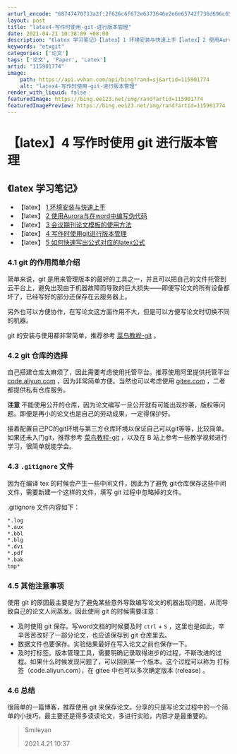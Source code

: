 ```yaml
---
arturl_encode: "68747470733a2f:2f626c6f672e6373646e2e6e65742f736d696c6579616e392f:61727469636c652f64657461696c732f313135393031373734"
layout: post
title: "latex4-写作时使用-git-进行版本管理"
date: 2021-04-21 10:38:09 +08:00
description: "《latex 学习笔记》【latex】1 环境安装与快速上手【latex】2 使用Aurora与在w"
keywords: "etxgit"
categories: ['论文']
tags: ['论文', 'Paper', 'Latex']
artid: "115901774"
image:
    path: https://api.vvhan.com/api/bing?rand=sj&artid=115901774
    alt: "latex4-写作时使用-git-进行版本管理"
render_with_liquid: false
featuredImage: https://bing.ee123.net/img/rand?artid=115901774
featuredImagePreview: https://bing.ee123.net/img/rand?artid=115901774
---
```


# 【latex】4 写作时使用 git 进行版本管理

## 《latex 学习笔记》

* 【latex】
  [1 环境安装与快速上手](https://smileyan.blog.csdn.net/article/details/113879080)
* 【latex】
  [2 使用Aurora与在word中编写伪代码](https://smileyan.blog.csdn.net/article/details/113896811)
* 【latex】
  [3 会议期刊论文模板的使用方法](https://smileyan.blog.csdn.net/article/details/113935969)
* 【latex】
  [4 写作时使用git进行版本管理](https://smileyan.blog.csdn.net/article/details/115901774)
* 【latex】
  [5 如何快速写出公式对应的latex公式](https://smileyan.blog.csdn.net/article/details/124025973)

### 4.1 git 的作用简单介绍

简单来说，git 是用来管理版本的最好的工具之一，并且可以把自己的文件托管到云平台上，避免出现由于机器故障而导致的巨大损失——即便写论文的所有设备都坏了，已经写好的部分还保存在云服务器上。

另外也可以方便协作，在写论文这方面作用不大，但是可以方便写论文时切换不同的机器。

git 的安装与使用都非常简单，推荐参考
[菜鸟教程-git](https://www.runoob.com/git/git-tutorial.html)
。

### 4.2 git 仓库的选择

自己搭建仓库太麻烦了，因此需要考虑使用托管平台。推荐使用阿里提供托管平台
[code.aliyun.com](https://code.aliyun.com/)
，因为非常简单方便。当然也可以考虑使用
[gitee.com](https://gitee.com/)
，二者都提供私有仓库服务。

**注意**
不能使用公开的仓库，因为论文编写一旦公开就有可能出现抄袭，版权等问题。即便是再小的论文也是自己的劳动成果，一定得保护好。

接着配置自己PC的git环境与第三方仓库环境以保证自己可以git等等，比较简单。如果还未入门git，推荐参考
[菜鸟教程-git](https://www.runoob.com/git/git-tutorial.html)
，以及在 B 站上参考一些教学视频进行学习，很简单就能学会。

### 4.3 `.gitignore` 文件

因为在编译 tex 的时候会产生一些中间文件，因此为了避免 git仓库保存这些中间文件，需要新建一个这样的文件，填写 git 过程中忽略掉的文件。

.gitignore 文件内容如下：

```bash
*.log
*.aux
*.bbl
*.blg
*.dvi
*.pdf
*.bak
tmp*

```

### 4.5 其他注意事项

使用 git 的原因最主要是为了避免某些意外导致编写论文的机器出现问题，从而导致自己的论文人间蒸发。因此使用 git 的时候需要注意：

* 及时使用 git 保存。写word文档的时候要及时
  `ctrl`
  +
  `S`
  ，这里也是如此，辛辛苦苦改好了一部分论文，也应该保存到 git 仓库里去。
* 数据文件也要保存。实验结果最好在写入论文之前也保存一下。
* 及时打标签。版本管理工具，需要明确记录取得进步的过程，不断改进的过程。如果什么时候发现问题了，可以回到某一个版本。这个过程可以称为 打标签（code.aliyun.com），在 gitee 中也可以多次确定版本 (release) 。

### 4.6 总结

很简单的一篇博客，推荐使用 git 来保存论文。分享的只是写论文过程中的一个简单的小技巧，最主要还是得多读读论文，多进行实验，内容才是最重要的。

> Smileyan
>   
> 2021.4.21 10:37